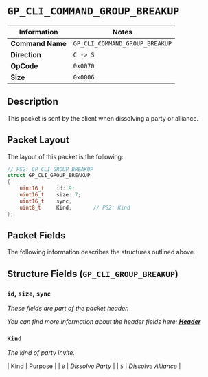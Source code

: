 # `GP_CLI_COMMAND_GROUP_BREAKUP`

| Information               | Notes |
|---                        |---    |
| **Command Name**          | `GP_CLI_COMMAND_GROUP_BREAKUP` |
| **Direction**             | `C -> S` |
| **OpCode**                | `0x0070` |
| **Size**                  | `0x0006` |

## Description

This packet is sent by the client when dissolving a party or alliance.

## Packet Layout

The layout of this packet is the following:

```cpp
// PS2: GP_CLI_GROUP_BREAKUP
struct GP_CLI_GROUP_BREAKUP
{
    uint16_t    id: 9;
    uint16_t    size: 7;
    uint16_t    sync;
    uint8_t     Kind;       // PS2: Kind
};
```

## Packet Fields

The following information describes the structures outlined above.

## Structure Fields (`GP_CLI_GROUP_BREAKUP`)

### `id`, `size`, `sync`

_These fields are part of the packet header._

_You can find more information about the header fields here: [**Header**](/world/HEADER.md)_

### `Kind`

_The kind of party invite._

| Kind | Purpose |
| `0` | _Dissolve Party_ |
| `5` | _Dissolve Alliance_ |
